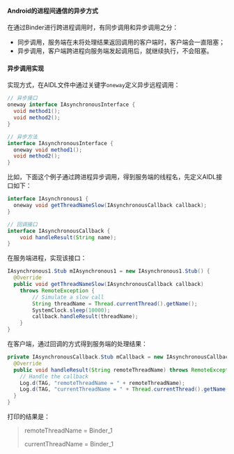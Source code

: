 #### Android的进程间通信的异步方式

在通过Binder进行跨进程调用时，有同步调用和异步调用之分：

- 同步调用，服务端在未将处理结果返回调用的客户端时，客户端会一直阻塞；
- 异步调用，客户端跨进程向服务端发起调用后，就继续执行，不会阻塞。

#### 异步调用实现

实现方式，在AIDL文件中通过关键字`oneway`定义异步远程调用：

```java
// 异步接口
oneway interface IAsynchronousInterface {
  void method1();
  void method2();
}

// 异步方法
interface IAsynchronousInterface {
  oneway void method1();
  void method2();
}
```

比如，下面这个例子通过跨进程异步调用，得到服务端的线程名，先定义AIDL接口如下：

```java
interface IAsynchronous1 {
  oneway void getThreadNameSlow(IAsynchronousCallback callback);
}

// 回调接口
interface IAsynchronousCallback {
	void handleResult(String name);
}
```

在服务端进程，实现该接口：

```java
IAsynchronous1.Stub mIAsynchronous1 = new IAsynchronous1.Stub() {
  @Override
  public void getThreadNameSlow(IAsynchronousCallback callback)
    throws RemoteException {
    	// Simulate a slow call
    	String threadName = Thread.currentThread().getName();
		SystemClock.sleep(10000);
		callback.handleResult(threadName);
	}
}
```

在客户端，通过回调的方式得到服务端的处理结果：

```java
private IAsynchronousCallback.Stub mCallback = new IAsynchronousCallback.Stub() {
  @Override
  public void handleResult(String remoteThreadName) throws RemoteException {
    // Handle the callback
    Log.d(TAG, "remoteThreadName = " + remoteThreadName);
    Log.d(TAG, "currentThreadName = " + Thread.currentThread().getName());
  }
}
```

打印的结果是：

> remoteThreadName = Binder_1
>
> currentThreadName = Binder_1